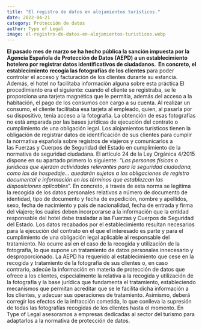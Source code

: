 ```yaml
---
title: "El registro de datos en alojamientos turísticos."
date: 2022-04-21
category: Protección de datos
author: Type of Legal
image: el-registro-de-datos-en-alojamientos-turisticos.webp
---
```


**El pasado mes de marzo se ha hecho pública la sanción impuesta por la Agencia Española de Protección de Datos (AEPD) a un establecimiento hotelero por registrar datos identificativos de ciudadanos.  En concreto, el establecimiento** **recogía las fotografías de los clientes** para poder controlar el acceso y facturación de los clientes durante su estancia. Además, el hotel no facilitaba información alguna sobre esta práctica El procedimiento era el siguiente: cuando el cliente se registraba, se le proporciona una tarjeta magnética que le permitía, además del acceso a la habitación, el pago de los consumos con cargo a su cuenta. Al realizar un consumo, el cliente facilitaba esa tarjeta al empleado, quien, al pasarla por su dispositivo, tenía acceso a la fotografía. La obtención de esas fotografías no está amparada por las bases jurídicas de ejecución del contrato o cumplimiento de una obligación legal. Los alojamientos turísticos tienen la obligación de registrar datos de identificación de sus clientes para cumplir la normativa española sobre registros de viajeros y comunicarlos a las Fuerzas y Cuerpos de Seguridad del Estado en cumplimiento de la normativa de seguridad ciudadana. El artículo 24 de la Ley Orgánica 4/2015 dispone en su apartado primero lo siguiente: _“Las personas físicas o jurídicas que ejerzan actividades relevantes para la seguridad ciudadana, como las de hospedaje… quedarán sujetas a las obligaciones de registro documental e información en los términos que establezcan las disposiciones aplicables_”. En concreto, a través de esta norma se legitima la recogida de los datos personales relativos a número de documento de identidad, tipo de documento y fecha de expedición, nombre y apellidos, sexo, fecha de nacimiento y país de nacionalidad, fecha de entrada y firma del viajero; los cuales deben incorporarse a la información que la entidad responsable del hotel debe trasladar a las Fuerzas y Cuerpos de Seguridad del Estado. Los datos recabados por el establecimiento resultan necesarios para la ejecución del contrato en el que el interesado es parte y para el cumplimiento de una obligación legal aplicable al responsable del tratamiento. No ocurre así en el caso de la recogida y utilización de la fotografía, lo que supone un tratamiento de datos personales innecesario y desproporcionado. La AEPD ha requerido al establecimiento que cese en la recogida y tratamiento de la fotografía de sus clientes o, en caso contrario, adecúe la información en materia de protección de datos que ofrece a los clientes, especialmente la relativa a la recogida y utilización de la fotografía y la base jurídica que fundamenta el tratamiento, estableciendo mecanismos que permitan acreditar que se le facilita dicha información a los clientes, y adecuar sus operaciones de tratamiento. Asimismo, deberá corregir los efectos de la infracción cometida, lo que conlleva la supresión de todas las fotografías recogidas de los clientes hasta el momento. En Type of Legal asesoramos a empresas dedicadas al sector del turismo para adaptarlos a la normativa de protección de datos.
